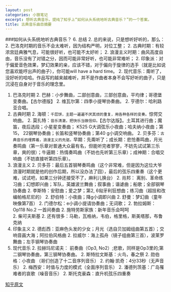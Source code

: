 ```yaml
---
layout: post
categories: 小狼笔记
excerpt: 想听古典音乐，提纯了知乎上“如何从头系统地听古典音乐？”的一个答案。
title: 古典音乐曲目摘要
---
```


###如何从头系统地听古典音乐？
6. 总结
    2. 总的来说，只是想听好听的，那么：
    2. 巴洛克时期的音乐不会太难听，因为结构严明，对位工整；
    2. 古典时期：有较浓宫廷典雅气息，可能很好听，也可能不太好听；
    2. 浪漫主义时期：曲风高度自由，音乐没有了对错之分，因而可能非常好听，也可能非常难听；
    2. 印象派：对于偏爱音色效果，梦幻效果的亲，应该不错，对于偏向于旋律的选手（就是比如说您喜欢能哼出声的曲子），你可能will have a hard time。
    2. 现代音乐：甭听了，没好听的哈哈。作品写的越来越难听，并不是作曲者本身不会写好听的曲子，只是沉浸在自身对于音乐的理念里。
1. 巴洛克时期
    2. 巴赫：小步舞曲，二部创意曲，三部创意曲，平均律；哥德堡变奏曲。【古尔德版】
    2. 维瓦尔第：四季小提琴协奏曲。
    2. 亨德尔：哈利路亚合唱。
2. 古典时期
    2. 海顿：`千层饼，主题一遍遍不厌其烦的重复，用各种各样的变奏。`惊愕交响曲。
    2. 莫扎特：`音乐清澈，把快乐当做信仰。`【古尔达版】。土耳其进行曲；魔笛，夜后选段；小星星变奏曲； K525 G大调弦乐小夜曲；哈夫纳小夜曲；第15， 22钢琴协奏曲；长笛和竖琴协奏曲；第40 g小调交响曲。
    2. 贝多芬：`古典音乐的埋葬着，浪漫主义的先驱。`早期：先甭听了；成长期：悲怆奏鸣曲，月光奏鸣曲（第一乐章对普通大众最有名，但能听完者寥寥，不妨先试试第三乐章，爽的很）；牛逼期：热情奏鸣曲（不妨也先听第三乐章）；成神期：合唱交响曲（不妨直接听第四乐章）。
4. 浪漫主义
    2. 贝多芬：最后五首钢琴奏鸣曲（这个非常难，但是因为这位大爷浪漫时期就是他的创作后期，所以没办法了囧），最后的弦乐四重奏（这个更难，试试吧，如果三分钟还接受不了，麻利儿换台）
    2. 肖邦： 离别、革命练习曲；幻想即兴曲；军队，英雄波兰舞曲；叙事曲；谐谑曲；船歌；全部钢琴协奏曲
    2. 李斯特：安慰曲；爱之梦；第2, 6匈牙利狂想曲；练习曲（超技和改编帕格尼尼的）
    2. 舒伯特：小夜曲；降g小调即兴曲
    2. 舒曼：梦幻曲（童年映像第7首）
    2. 门德尔松：e小调小提请协奏曲；无词歌；
    2. 勃拉姆斯： Op118 No.2 一首间奏曲
    2. 施特劳斯家族：新年音乐会呵呵    
    2. 柴可夫斯基
    2. 还有很多：马勒，瓦格纳，韦伯，格里格，斯美塔那，布鲁克纳
5. 印象主义
    2. 德彪西：亚麻色头发的少女；月光（选自贝加姆组曲第五首）；交响音画大海；阿拉伯风格曲
    2. 拉威尔：海上孤舟（镜子组曲第三首），波莱罗舞曲；左手钢琴协奏曲
6. 现代音乐
    2. 拉赫玛尼诺夫： 前奏曲（Op3, No2）;悲歌，同样是Op3里的;第二钢琴协奏曲，第三钢琴协奏曲。
    2. 斯特拉文斯基：火鸟，春之祭
    2. 勋伯格：小夜曲 （哥们创造了十二音序列音乐）
    2. 约翰·凯奇：4分33秒（无声音乐）
    2. 梅西安：时值与力度的模式（全面序列音乐）
    2. 潘德列茨基：广岛罹难者的哀歌（噪音音乐）
    2. 斯托克豪森：直升机弦乐四重奏

[知乎原文](http://www.zhihu.com/question/30957313)